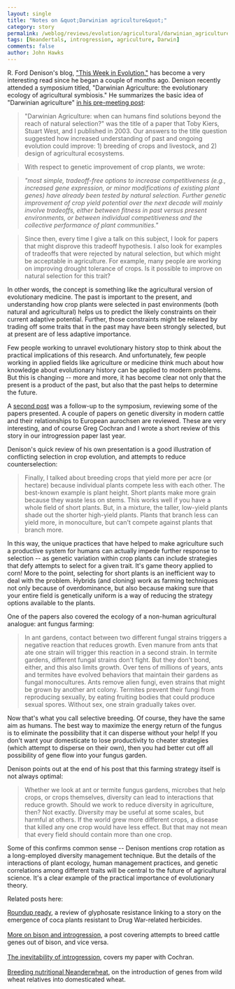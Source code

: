 ```yaml
---
layout: single 
title: "Notes on &quot;Darwinian agriculture&quot;" 
category: story
permalink: /weblog/reviews/evolution/agricultural/darwinian_agriculture_denison_2007.html
tags: [Neandertals, introgression, agriculture, Darwin] 
comments: false 
author: John Hawks 
---
```



<p>
R. Ford Denison's blog, <a href="http://blog.lib.umn.edu/denis036/thisweekinevolution/">"This Week in Evolution,"</a> has become a very interesting read since he began a couple of months ago. Denison recently attended a symposium titled, "Darwinian Agriculture: the evolutionary ecology of agricultural symbiosis." He summarizes the basic idea of "Darwinian agriculture" <a href="http://blog.lib.umn.edu/denis036/thisweekinevolution/2007/04/darwinian_agriculture.html#more">in his pre-meeting post</a>: 
</p>

<blockquote>"Darwinian Agriculture: when can humans find solutions beyond the reach of natural selection?" was the title of a paper that Toby Kiers, Stuart West, and I published in 2003. Our answers to the title question suggested how increased understanding of past and ongoing evolution could improve: 1) breeding of crops and livestock, and 2) design of agricultural ecosystems.</blockquote>

<blockquote>With respect to genetic improvement of crop plants, we wrote:</blockquote>

<blockquote><i>"most simple, tradeoff-free options to increase competitiveness (e.g., increased gene expression, or minor modifications of existing plant genes) have already been tested by natural selection. Further genetic improvement of crop yield potential over the next decade will mainly involve tradeoffs, either between fitness in past versus present environments, or between individual competitiveness and the collective performance of plant communities."</i></blockquote>

<blockquote>Since then, every time I give a talk on this subject, I look for papers that might disprove this tradeoff hypothesis. I also look for examples of tradeoffs that were rejected by natural selection, but which might be acceptable in agriculture. For example, many people are working on improving drought tolerance of crops. Is it possible to improve on natural selection for this trait?</blockquote>

<p>
In other words, the concept is something like the agricultural version of evolutionary medicine. The past is important to the present, and understanding how crop plants were selected in past environments (both natural and agricultural) helps us to predict the likely constraints on their current adaptive potential. Further, those constraints might be relaxed by trading off some traits that in the past may have been strongly selected, but at present are of less adaptive importance. 
</p>

<p>
Few people working to unravel evolutionary history stop to think about the practical implications of this research. And unfortunately, few people working in applied fields like agriculture or medicine think much about how knowledge about evolutionary history can be applied to modern problems. But this is changing -- more and more, it has become clear not only that the present is a product of the past, but also that the past helps to determine the future. 
</p>

<p>
A <a href="">second post</a> was a follow-up to the symposium, reviewing some of the papers presented. A couple of papers on genetic diversity in modern cattle and their relationships to European aurochsen are reviewed. These are very interesting, and of course Greg Cochran and I wrote a short review of this story in our introgression paper last year. 
</p>

<p>
Denison's quick review of his own presentation is a good illustration of conflicting selection in crop evolution, and attempts to reduce counterselection: 
</p>

<blockquote>Finally, I talked about breeding crops that yield more per acre (or hectare) because individual plants compete less with each other. The best-known example is plant height. Short plants make more grain because they waste less on stems. This works well if you have a whole field of short plants. But, in a mixture, the taller, low-yield plants shade out the shorter high-yield plants. Plants that branch less can yield more, in monoculture, but can't compete against plants that branch more. </blockquote>

<p>
In this way, the unique practices that have helped to make agriculture such a productive system for humans can actually impede further response to selection -- as genetic variation within crop plants can include strategies that defy attempts to select for a given trait. It's game theory applied to corn! More to the point, selecting for short plants is an inefficient way to deal with the problem. Hybrids (and cloning) work as farming techniques not only because of overdominance, but also because making sure that your entire field is genetically uniform is a way of reducing the strategy options available to the plants. 
</p>

<p>
One of the papers also covered the ecology of a non-human agricultural analogue: ant fungus farming: 
</p>

<blockquote>In ant gardens, contact between two different fungal strains triggers a negative reaction that reduces growth. Even manure from ants that ate one strain will trigger this reaction in a second strain. In termite gardens, different fungal strains don't fight. But they don't bond, either, and this also limits growth. Over tens of millions of years, ants and termites have evolved behaviors that maintain their gardens as fungal monocultures. Ants remove alien fungi, even strains that might be grown by another ant colony. Termites prevent their fungi from reproducing sexually, by eating fruiting bodies that could produce sexual spores. Without sex, one strain gradually takes over.</blockquote>

<p>
Now that's what you call selective breeding. Of course, they have the same aim as humans. The best way to maximize the energy return of the fungus is to eliminate the possibility that it can disperse without your help! If you don't want your domesticate to lose productivity to cheater strategies (which attempt to disperse on their own), then you had better cut off all possibility of gene flow into your fungus garden. 
</p>

<p>
Denison points out at the end of his post that this farming strategy itself is not always optimal: 
</p>

<blockquote>Whether we look at ant or termite fungus gardens, microbes that help crops, or crops themselves, diversity can lead to interactions that reduce growth. Should we work to reduce diversity in agriculture, then? Not exactly. Diversity may be useful at some scales, but harmful at others. If the world grew more different crops, a disease that killed any one crop would have less effect. But that may not mean that every field should contain more than one crop.</blockquote>

<p>
Some of this confirms common sense -- Denison mentions crop rotation as a long-employed diversity management technique. But the details of the interactions of plant ecology, human management practices, and genetic correlations among different traits will be central to the future of agricultural science. It's a clear example of the practical importance of evolutionary theory. 
</p>

<p>
Related posts here: 
</p>

<p>
<a href="http://johnhawks.net/weblog/reviews/genetics/non-primate/roundup_resistance_2007.html">Roundup ready</a>, a review of glyphosate resistance linking to a story on the emergence of coca plants resistant to Drug War-related herbicides. <br />
 <br />
  <a href="http://johnhawks.net/weblog/reviews/evolution/introgression/bison_cattle_introgression_conservation_2007.html">More on bison and introgression</a>, a post covering attempts to breed cattle genes out of bison, and vice versa.<br />
  <br />
  <a href="http://johnhawks.net/weblog/reviews/evolution/introgression/hawks_cochran_introgression_2006.html">The inevitability of introgression</a>, covers my paper with Cochran. <br />
  <br />
  <a href="http://johnhawks.net/weblog/reviews/evolution/introgression/emmer_wheat_nutritional_introgression_2006.html">Breeding nutritional Neanderwheat</a>, on the introduction of genes from wild wheat relatives into domesticated wheat.<br />
  
</p>

